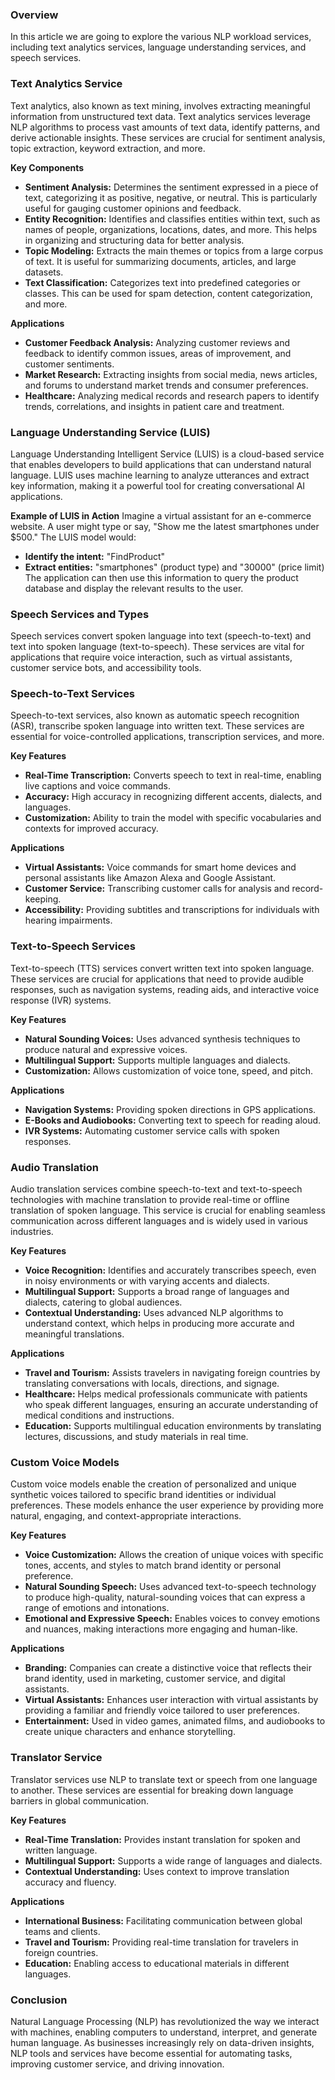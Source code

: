 ### Overview
In this article we are going to explore the various NLP workload services, including text analytics services, language understanding services, and speech services.

### Text Analytics Service
Text analytics, also known as text mining, involves extracting meaningful information from unstructured text data. Text analytics services leverage NLP algorithms to process vast amounts of text data, identify patterns, and derive actionable insights. These services are crucial for sentiment analysis, topic extraction, keyword extraction, and more.

**Key Components**
  +  **Sentiment Analysis:** Determines the sentiment expressed in a piece of text, categorizing it as positive, negative, or neutral. This is particularly useful for gauging customer opinions and feedback.
  +  **Entity Recognition:** Identifies and classifies entities within text, such as names of people, organizations, locations, dates, and more. This helps in organizing and structuring data for better analysis.
  +  **Topic Modeling:** Extracts the main themes or topics from a large corpus of text. It is useful for summarizing documents, articles, and large datasets.
  +  **Text Classification:** Categorizes text into predefined categories or classes. This can be used for spam detection, content categorization, and more.

**Applications**
  +  **Customer Feedback Analysis:** Analyzing customer reviews and feedback to identify common issues, areas of improvement, and customer sentiments.
  +  **Market Research:** Extracting insights from social media, news articles, and forums to understand market trends and consumer preferences.
  +  **Healthcare:** Analyzing medical records and research papers to identify trends, correlations, and insights in patient care and treatment.

### Language Understanding Service (LUIS)
Language Understanding Intelligent Service (LUIS) is a cloud-based service that enables developers to build applications that can understand natural language. LUIS uses machine learning to analyze utterances and extract key information, making it a powerful tool for creating conversational AI applications.

**Example of LUIS in Action**
Imagine a virtual assistant for an e-commerce website. A user might type or say, "Show me the latest smartphones under $500." The LUIS model would:

  +  **Identify the intent:** "FindProduct"
  +  **Extract entities:** "smartphones" (product type) and "30000" (price limit)
The application can then use this information to query the product database and display the relevant results to the user.

### Speech Services and Types
Speech services convert spoken language into text (speech-to-text) and text into spoken language (text-to-speech). These services are vital for applications that require voice interaction, such as virtual assistants, customer service bots, and accessibility tools.

### Speech-to-Text Services
Speech-to-text services, also known as automatic speech recognition (ASR), transcribe spoken language into written text. These services are essential for voice-controlled applications, transcription services, and more.

**Key Features**
  +  **Real-Time Transcription:** Converts speech to text in real-time, enabling live captions and voice commands.
  +  **Accuracy:** High accuracy in recognizing different accents, dialects, and languages.
  +  **Customization:** Ability to train the model with specific vocabularies and contexts for improved accuracy.

**Applications**
  +  **Virtual Assistants:** Voice commands for smart home devices and personal assistants like Amazon Alexa and Google Assistant.
  +  **Customer Service:** Transcribing customer calls for analysis and record-keeping.
  +  **Accessibility:** Providing subtitles and transcriptions for individuals with hearing impairments.

### Text-to-Speech Services
Text-to-speech (TTS) services convert written text into spoken language. These services are crucial for applications that need to provide audible responses, such as navigation systems, reading aids, and interactive voice response (IVR) systems.

**Key Features**
  +  **Natural Sounding Voices:** Uses advanced synthesis techniques to produce natural and expressive voices.
  +  **Multilingual Support:** Supports multiple languages and dialects.
  +  **Customization:** Allows customization of voice tone, speed, and pitch.

**Applications**
  +  **Navigation Systems:** Providing spoken directions in GPS applications.
  +  **E-Books and Audiobooks:** Converting text to speech for reading aloud.
  +  **IVR Systems:** Automating customer service calls with spoken responses.

### Audio Translation
Audio translation services combine speech-to-text and text-to-speech technologies with machine translation to provide real-time or offline translation of spoken language. This service is crucial for enabling seamless communication across different languages and is widely used in various industries.

**Key Features**
  +  **Voice Recognition:** Identifies and accurately transcribes speech, even in noisy environments or with varying accents and dialects.
  +  **Multilingual Support:** Supports a broad range of languages and dialects, catering to global audiences.
  +  **Contextual Understanding:** Uses advanced NLP algorithms to understand context, which helps in producing more accurate and meaningful translations.

**Applications**
  +  **Travel and Tourism:** Assists travelers in navigating foreign countries by translating conversations with locals, directions, and signage.
  +  **Healthcare:** Helps medical professionals communicate with patients who speak different languages, ensuring an accurate understanding of medical conditions and instructions.
  +  **Education:** Supports multilingual education environments by translating lectures, discussions, and study materials in real time.

### Custom Voice Models
Custom voice models enable the creation of personalized and unique synthetic voices tailored to specific brand identities or individual preferences. These models enhance the user experience by providing more natural, engaging, and context-appropriate interactions.

**Key Features**
  +  **Voice Customization:** Allows the creation of unique voices with specific tones, accents, and styles to match brand identity or personal preference.
  +  **Natural Sounding Speech:** Uses advanced text-to-speech technology to produce high-quality, natural-sounding voices that can express a range of emotions and intonations.
  +  **Emotional and Expressive Speech:** Enables voices to convey emotions and nuances, making interactions more engaging and human-like.

**Applications**
  +  **Branding:** Companies can create a distinctive voice that reflects their brand identity, used in marketing, customer service, and digital assistants.
  +  **Virtual Assistants:** Enhances user interaction with virtual assistants by providing a familiar and friendly voice tailored to user preferences.
  +  **Entertainment:** Used in video games, animated films, and audiobooks to create unique characters and enhance storytelling.

### Translator Service
Translator services use NLP to translate text or speech from one language to another. These services are essential for breaking down language barriers in global communication.

**Key Features**
  +  **Real-Time Translation:** Provides instant translation for spoken and written language.
  +  **Multilingual Support:** Supports a wide range of languages and dialects.
  +  **Contextual Understanding:** Uses context to improve translation accuracy and fluency.

**Applications**
  +  **International Business:** Facilitating communication between global teams and clients.
  +  **Travel and Tourism:** Providing real-time translation for travelers in foreign countries.
  +  **Education:** Enabling access to educational materials in different languages.

### Conclusion
Natural Language Processing (NLP) has revolutionized the way we interact with machines, enabling computers to understand, interpret, and generate human language. As businesses increasingly rely on data-driven insights, NLP tools and services have become essential for automating tasks, improving customer service, and driving innovation.
